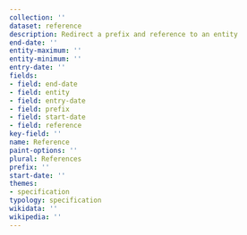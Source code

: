 ```yaml
---
collection: ''
dataset: reference
description: Redirect a prefix and reference to an entity
end-date: ''
entity-maximum: ''
entity-minimum: ''
entry-date: ''
fields:
- field: end-date
- field: entity
- field: entry-date
- field: prefix
- field: start-date
- field: reference
key-field: ''
name: Reference
paint-options: ''
plural: References
prefix: ''
start-date: ''
themes:
- specification
typology: specification
wikidata: ''
wikipedia: ''
---
```

